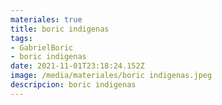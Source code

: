 ```yaml
---
materiales: true
title: boric indigenas
tags:
- GabrielBoric
- boric indigenas
date: 2021-11-01T23:18:24.152Z
image: /media/materiales/boric indigenas.jpeg
descripcion: boric indigenas
---
```

